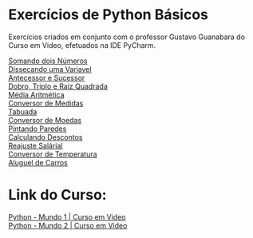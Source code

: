 # Exercícios de Python Básicos

Exercícios criados em conjunto com o professor Gustavo Guanabara do Curso em Video, efetuados na IDE PyCharm.

<a href="https://github.com/jerrayner/CursoemVideoPY/blob/main/aula006.py">Somando dois Números</a><br>
<a href="https://github.com/jerrayner/CursoemVideoPY/blob/main/ex004.py">Dissecando uma Variavel</a><br>
<a href="https://github.com/jerrayner/CursoemVideoPY/blob/main/ex005.py">Antecessor e Sucessor</a><br>
<a href="https://github.com/jerrayner/CursoemVideoPY/blob/main/ex006.py">Dobro, Triplo e Raiz Quadrada</a><br>
<a href="https://github.com/jerrayner/CursoemVideoPY/blob/main/ex007.py">Média Aritmética</a><br>
<a href="https://github.com/jerrayner/CursoemVideoPY/blob/main/ex008.py">Conversor de Medidas</a><br>
<a href="https://github.com/jerrayner/CursoemVideoPY/blob/main/ex009.py">Tabuada</a><br>
<a href ="https://github.com/jerrayner/CursoemVideoPY/blob/main/ex010.py">Conversor de Moedas</a><br>
<a href ="https://github.com/jerrayner/CursoemVideoPY/blob/main/ex011.py">Pintando Paredes</a><br>
<a href ="https://github.com/jerrayner/CursoemVideoPY/blob/main/ex012.py">Calculando Descontos</a><br>
<a href ="https://github.com/jerrayner/CursoemVideoPY/blob/main/ex013.py">Reajuste Salárial</a><br>
<a href ="https://github.com/jerrayner/CursoemVideoPY/blob/main/ex014.py">Conversor de Temperatura</a><br>
<a href ="https://github.com/jerrayner/CursoemVideoPY/blob/main/ex015.py">Aluguel de Carros</a><br>

# Link do Curso:
 <a href="https://www.cursoemvideo.com/curso/python-3-mundo-1/">Python - Mundo 1 | Curso em Video</a><br>
 <a href="https://www.cursoemvideo.com/curso/python-3-mundo-2/">Python - Mundo 2 | Curso em Video</a>
   
   

